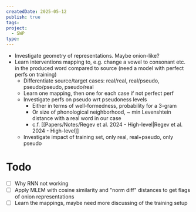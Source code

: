 ```yaml
---
createdDate: 2025-05-12
publish: true
tags: 
project:
  - SWP
type:
---
```

- Investigate geometry of representations. Maybe onion-like? 
- Learn interventions mapping to, e.g. change a vowel to consonant etc. in the produced word compared to source (need a model with perfect perfs on training)
	- Differentiate source/target cases: real/real, real/pseudo, pseudo/pseudo, pseudo/real
	- Learn one mapping, then one for each case if not perfect perf
	- Investigate perfs on pseudo wrt pseudoness levels
		- Either in terms of well-formedness, probability for a 3-gram
		- Or size of phonological neighborhood, ~ min Levenshtein distance with a real word in our case
		- c.f. [[Papers/Notes/Regev et al. 2024 - High-level|Regev et al. 2024 - High-level]]
	- Investigate impact of training set, only real, real+pseudo, only pseudo
# Todo
- [ ] Why RNN not working
- [ ] Apply MLEM with cosine similarity and "norm diff" distances to get flags of onion representations
- [ ] Learn the mappings, maybe need more discussing of the training setup